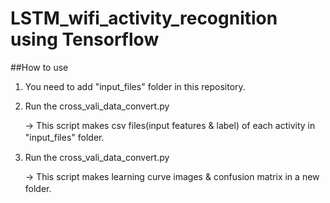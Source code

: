 # LSTM_wifi_activity_recognition using Tensorflow
##How to use

1. You need to add "input_files" folder in this repository.


2. Run the cross_vali_data_convert.py

   -> This script makes csv files(input features & label) of each activity in "input_files" folder.　　


3. Run the cross_vali_data_convert.py

   -> This script makes learning curve images & confusion matrix in a new folder.　　
